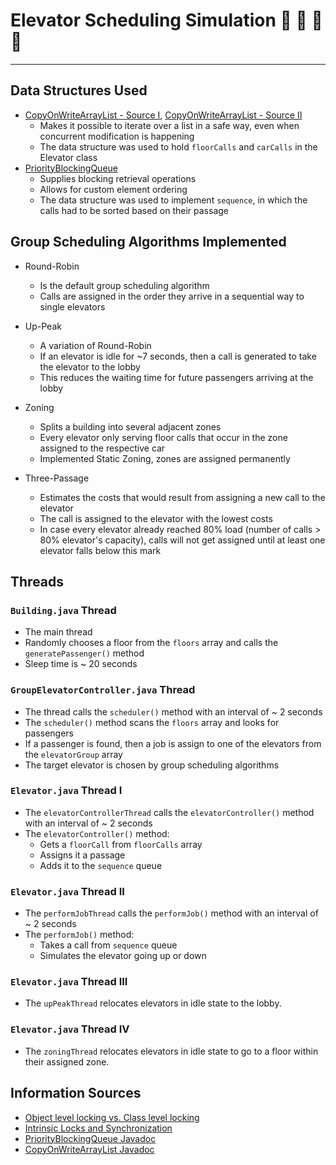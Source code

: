 # Elevator Scheduling Simulation :office: :bank: :hotel: :department_store:
---

## Data Structures Used

* [CopyOnWriteArrayList - Source I](http://www.baeldung.com/java-copy-on-write-arraylist), [CopyOnWriteArrayList - Source II](https://docs.oracle.com/javase/7/docs/api/java/util/concurrent/CopyOnWriteArrayList.html)
    * Makes it possible to iterate over a list in a safe way, even when concurrent modification is happening
    * The data structure was used to hold `floorCalls` and `carCalls` in the Elevator class
* [PriorityBlockingQueue](https://docs.oracle.com/javase/7/docs/api/java/util/concurrent/PriorityBlockingQueue.html)
    * Supplies blocking retrieval operations
    * Allows for custom element ordering
    * The data structure was used to implement `sequence`, in which the calls had to be sorted based on their passage

## Group Scheduling Algorithms Implemented

* Round-Robin
    * Is the default group scheduling algorithm
    * Calls are assigned in the order they arrive in a sequential way to single elevators

* Up-Peak
    * A variation of Round-Robin
    * If an elevator is idle for ~7 seconds, then a call is generated to take the elevator to the lobby
    * This reduces the waiting time for future passengers arriving at the lobby

* Zoning
    * Splits a building into several adjacent zones
    * Every elevator only serving floor calls that occur in the zone assigned to the respective car
    * Implemented Static Zoning, zones are assigned permanently

* Three-Passage
    * Estimates the costs that would result from assigning a new call to the elevator
    * The call is assigned to the elevator with the lowest costs
    * In case every elevator already reached 80% load (number of calls > 80% elevator's capacity), calls will not get assigned until at least one elevator falls below this mark

## Threads

### `Building.java` Thread

* The main thread
* Randomly chooses a floor from the `floors` array and calls the `generatePassenger()` method
* Sleep time is ~ 20 seconds

### `GroupElevatorController.java` Thread

* The thread calls the `scheduler()` method with an interval of ~ 2 seconds
* The `scheduler()` method scans the `floors` array and looks for passengers
* If a passenger is found, then a job is assign to one of the elevators from the `elevatorGroup` array
* The target elevator is chosen by group scheduling algorithms

### `Elevator.java` Thread I

* The `elevatorControllerThread` calls the `elevatorController()` method with an interval of ~ 2 seconds
* The `elevatorController()` method:
    * Gets a `floorCall` from `floorCalls` array
    * Assigns it a passage
    * Adds it to the `sequence` queue

### `Elevator.java` Thread II

* The `performJobThread` calls the `performJob()` method with an interval of ~ 2 seconds
* The `performJob()` method:
    * Takes a call from `sequence` queue
    * Simulates the elevator going up or down

### `Elevator.java` Thread III

* The `upPeakThread` relocates elevators in idle state to the lobby.

### `Elevator.java` Thread IV

* The `zoningThread` relocates elevators in idle state to go to a floor within their assigned zone.

## Information Sources

* [Object level locking vs. Class level locking](https://stackoverflow.com/questions/3718148/java-class-level-lock-vs-object-level-lock)
* [Intrinsic Locks and Synchronization](https://docs.oracle.com/javase/tutorial/essential/concurrency/locksync.html)
* [PriorityBlockingQueue Javadoc](https://docs.oracle.com/javase/7/docs/api/java/util/concurrent/PriorityBlockingQueue.html)
* [CopyOnWriteArrayList Javadoc](https://docs.oracle.com/javase/7/docs/api/java/util/concurrent/CopyOnWriteArrayList.html)
